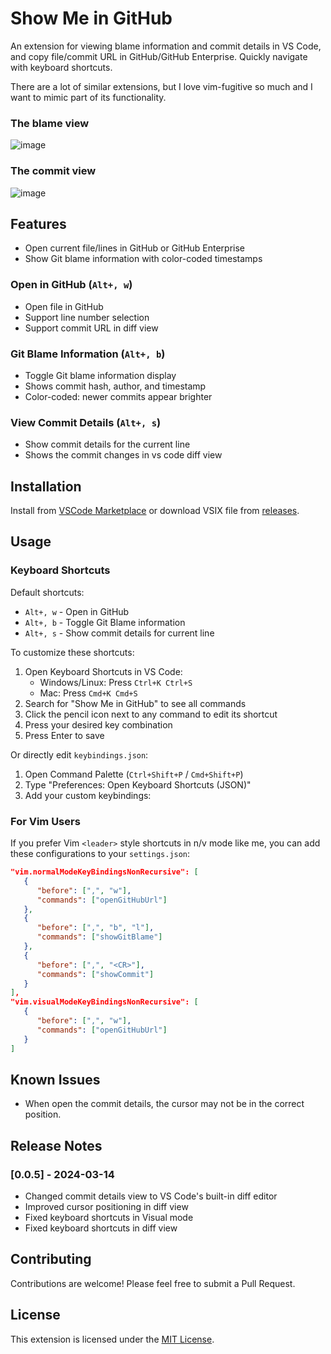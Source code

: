 # Show Me in GitHub

An extension for viewing blame information and commit details in VS Code, and copy file/commit URL in GitHub/GitHub Enterprise. Quickly navigate with keyboard shortcuts.

There are a lot of similar extensions, but I love vim-fugitive so much and I want to mimic part of its functionality.

### The blame view
![image](https://github.com/user-attachments/assets/7772b01a-6e0a-41a3-829e-f05fdaecb416)

### The commit view
![image](https://github.com/user-attachments/assets/ae08f18e-dcdf-4b3d-a18d-d8d7b587e846)

## Features

- Open current file/lines in GitHub or GitHub Enterprise
- Show Git blame information with color-coded timestamps

### Open in GitHub (`Alt+, w`)
- Open file in GitHub
- Support line number selection
- Support commit URL in diff view

### Git Blame Information (`Alt+, b`)
- Toggle Git blame information display
- Shows commit hash, author, and timestamp
- Color-coded: newer commits appear brighter

### View Commit Details (`Alt+, s`)
- Show commit details for the current line
- Shows the commit changes in vs code diff view

## Installation

Install from [VSCode Marketplace](https://marketplace.visualstudio.com/items?itemName=su27.show-me-in-github) or download VSIX file from [releases](https://github.com/su27/show-in-github/releases).

## Usage

### Keyboard Shortcuts

Default shortcuts:
- `Alt+, w` - Open in GitHub
- `Alt+, b` - Toggle Git Blame information
- `Alt+, s` - Show commit details for current line

To customize these shortcuts:
1. Open Keyboard Shortcuts in VS Code:
   - Windows/Linux: Press `Ctrl+K Ctrl+S`
   - Mac: Press `Cmd+K Cmd+S`
2. Search for "Show Me in GitHub" to see all commands
3. Click the pencil icon next to any command to edit its shortcut
4. Press your desired key combination
5. Press Enter to save

Or directly edit `keybindings.json`:
1. Open Command Palette (`Ctrl+Shift+P` / `Cmd+Shift+P`)
2. Type "Preferences: Open Keyboard Shortcuts (JSON)"
3. Add your custom keybindings:

### For Vim Users

If you prefer Vim `<leader>` style shortcuts in n/v mode like me, you can add these configurations to your `settings.json`:

```json
"vim.normalModeKeyBindingsNonRecursive": [
   {
      "before": [",", "w"],
      "commands": ["openGitHubUrl"]
   },
   {
      "before": [",", "b", "l"],
      "commands": ["showGitBlame"]
   },
   {
      "before": [",", "<CR>"],
      "commands": ["showCommit"]
   }
],
"vim.visualModeKeyBindingsNonRecursive": [
   {
      "before": [",", "w"],
      "commands": ["openGitHubUrl"]
   }
]
```

## Known Issues

- When open the commit details, the cursor may not be in the correct position.

## Release Notes

### [0.0.5] - 2024-03-14

- Changed commit details view to VS Code's built-in diff editor
- Improved cursor positioning in diff view
- Fixed keyboard shortcuts in Visual mode
- Fixed keyboard shortcuts in diff view

## Contributing

Contributions are welcome! Please feel free to submit a Pull Request.

## License

This extension is licensed under the [MIT License](LICENSE).
